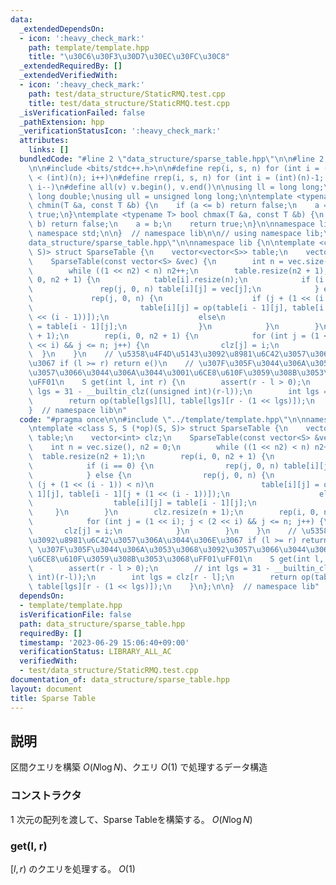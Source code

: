 ```yaml
---
data:
  _extendedDependsOn:
  - icon: ':heavy_check_mark:'
    path: template/template.hpp
    title: "\u30C6\u30F3\u30D7\u30EC\u30FC\u30C8"
  _extendedRequiredBy: []
  _extendedVerifiedWith:
  - icon: ':heavy_check_mark:'
    path: test/data_structure/StaticRMQ.test.cpp
    title: test/data_structure/StaticRMQ.test.cpp
  _isVerificationFailed: false
  _pathExtension: hpp
  _verificationStatusIcon: ':heavy_check_mark:'
  attributes:
    links: []
  bundledCode: "#line 2 \"data_structure/sparse_table.hpp\"\n\n#line 2 \"template/template.hpp\"\
    \n\n#include <bits/stdc++.h>\n\n#define rep(i, s, n) for (int i = (int)(s); i\
    \ < (int)(n); i++)\n#define rrep(i, s, n) for (int i = (int)(n)-1; i >= (int)(s);\
    \ i--)\n#define all(v) v.begin(), v.end()\n\nusing ll = long long;\nusing ld =\
    \ long double;\nusing ull = unsigned long long;\n\ntemplate <typename T> bool\
    \ chmin(T &a, const T &b) {\n    if (a <= b) return false;\n    a = b;\n    return\
    \ true;\n}\ntemplate <typename T> bool chmax(T &a, const T &b) {\n    if (a >=\
    \ b) return false;\n    a = b;\n    return true;\n}\n\nnamespace lib {\n\nusing\
    \ namespace std;\n\n}  // namespace lib\n\n// using namespace lib;\n#line 4 \"\
    data_structure/sparse_table.hpp\"\n\nnamespace lib {\n\ntemplate <class S, S (*op)(S,\
    \ S)> struct SparseTable {\n    vector<vector<S>> table;\n    vector<int> clz;\n\
    \    SparseTable(const vector<S> &vec) {\n        int n = vec.size(), n2 = 0;\n\
    \        while ((1 << n2) < n) n2++;\n        table.resize(n2 + 1);\n        rep(i,\
    \ 0, n2 + 1) {\n            table[i].resize(n);\n            if (i == 0) {\n \
    \               rep(j, 0, n) table[i][j] = vec[j];\n            } else {\n   \
    \             rep(j, 0, n) {\n                    if (j + (1 << (i - 1)) < n)\n\
    \                        table[i][j] = op(table[i - 1][j], table[i - 1][j + (1\
    \ << (i - 1))]);\n                    else\n                        table[i][j]\
    \ = table[i - 1][j];\n                }\n            }\n        }\n        clz.resize(n\
    \ + 1);\n        rep(i, 0, n2 + 1) {\n            for (int j = (1 << i); j < (2\
    \ << i) && j <= n; j++) {\n                clz[j] = i;\n            }\n      \
    \  }\n    }\n    // \u5358\u4F4D\u5143\u3092\u8981\u6C42\u3057\u306A\u3044\u306E\
    \u3067 if (l >= r) return e()\n    // \u307F\u305F\u3044\u306A\u3053\u3068\u3092\
    \u3057\u3066\u3044\u306A\u3044\u3001\u6CE8\u610F\u3059\u308B\u3053\u3068\uFF01\
    \uFF01\n    S get(int l, int r) {\n        assert(r - l > 0);\n        // int\
    \ lgs = 31 - __builtin_clz((unsigned int)(r-l));\n        int lgs = clz[r - l];\n\
    \        return op(table[lgs][l], table[lgs][r - (1 << lgs)]);\n    }\n};\n\n\
    }  // namespace lib\n"
  code: "#pragma once\n\n#include \"../template/template.hpp\"\n\nnamespace lib {\n\
    \ntemplate <class S, S (*op)(S, S)> struct SparseTable {\n    vector<vector<S>>\
    \ table;\n    vector<int> clz;\n    SparseTable(const vector<S> &vec) {\n    \
    \    int n = vec.size(), n2 = 0;\n        while ((1 << n2) < n) n2++;\n      \
    \  table.resize(n2 + 1);\n        rep(i, 0, n2 + 1) {\n            table[i].resize(n);\n\
    \            if (i == 0) {\n                rep(j, 0, n) table[i][j] = vec[j];\n\
    \            } else {\n                rep(j, 0, n) {\n                    if\
    \ (j + (1 << (i - 1)) < n)\n                        table[i][j] = op(table[i -\
    \ 1][j], table[i - 1][j + (1 << (i - 1))]);\n                    else\n      \
    \                  table[i][j] = table[i - 1][j];\n                }\n       \
    \     }\n        }\n        clz.resize(n + 1);\n        rep(i, 0, n2 + 1) {\n\
    \            for (int j = (1 << i); j < (2 << i) && j <= n; j++) {\n         \
    \       clz[j] = i;\n            }\n        }\n    }\n    // \u5358\u4F4D\u5143\
    \u3092\u8981\u6C42\u3057\u306A\u3044\u306E\u3067 if (l >= r) return e()\n    //\
    \ \u307F\u305F\u3044\u306A\u3053\u3068\u3092\u3057\u3066\u3044\u306A\u3044\u3001\
    \u6CE8\u610F\u3059\u308B\u3053\u3068\uFF01\uFF01\n    S get(int l, int r) {\n\
    \        assert(r - l > 0);\n        // int lgs = 31 - __builtin_clz((unsigned\
    \ int)(r-l));\n        int lgs = clz[r - l];\n        return op(table[lgs][l],\
    \ table[lgs][r - (1 << lgs)]);\n    }\n};\n\n}  // namespace lib"
  dependsOn:
  - template/template.hpp
  isVerificationFile: false
  path: data_structure/sparse_table.hpp
  requiredBy: []
  timestamp: '2023-06-29 15:06:40+09:00'
  verificationStatus: LIBRARY_ALL_AC
  verifiedWith:
  - test/data_structure/StaticRMQ.test.cpp
documentation_of: data_structure/sparse_table.hpp
layout: document
title: Sparse Table
---
```


## 説明

区間クエリを構築 $O(N\log N)$、クエリ $O(1)$ で処理するデータ構造

### コンストラクタ

$1$ 次元の配列を渡して、Sparse Tableを構築する。 $O(N\log N)$

### get(l, r)

$[l, r)$ のクエリを処理する。 $O(1)$